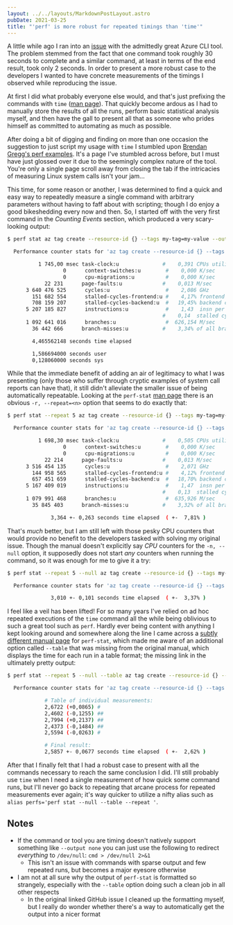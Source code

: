 ```yaml
---
layout: ../../layouts/MarkdownPostLayout.astro
pubDate: 2021-03-25
title: "'perf' is more robust for repeated timings than 'time'"
---
```

A little while ago I ran into an [issue](https://github.com/Azure/azure-cli/issues/17247 "Azure CLI issue in GitHub") with the admittedly great Azure CLI tool. The problem stemmed from the fact that one command took roughly 30 seconds to complete and a similar command, at least in terms of the end result, took only 2 seconds. In order to present a more robust case to the developers I wanted to have concrete measurements of the timings I observed while reproducing the issue.

At first I did what probably everyone else would, and that's just prefixing the commands with `time` ([man page](https://linux.die.net/man/1/time "Linux man page for 'time' command")). That quickly become ardous as I had to manually store the results of all the runs, perform basic statistical analysis myself, and then have the gall to present all that as someone who prides himself as committed to automating as much as possible.

After doing a bit of digging and finding on more than one occasion the suggestion to just script my usage with `time` I stumbled upon [Brendan Gregg's perf examples](http://www.brendangregg.com/perf.html "Brendan Gregg's Linux perf examples"). It's a page I've stumbled across before, but I must have just glossed over it due to the seemingly complex nature of the tool. You're only a single page scroll away from closing the tab if the intricacies of measuring Linux system calls isn't your jam...

This time, for some reason or another, I was determined to find a quick and easy way to repeatedly measure a single command with arbitrary parameters without having to faff about with scripting; though I do enjoy a good bikeshedding every now and then. So, I started off with the very first command in the _Counting Events_ section, which produced a very scary-looking output:

```bash
$ perf stat az tag create --resource-id {} --tags my-tag=my-value --output none

  Performance counter stats for 'az tag create --resource-id {} --tags my-tag=my-value --output none':

          1 745,00 msec task-clock:u              #    0,391 CPUs utilized          
                  0      context-switches:u        #    0,000 K/sec                  
                  0      cpu-migrations:u          #    0,000 K/sec                  
            22 231      page-faults:u             #    0,013 M/sec                  
      3 640 476 525      cycles:u                  #    2,086 GHz                      (82,98%)
        151 682 554      stalled-cycles-frontend:u #    4,17% frontend cycles idle     (83,28%)
        708 159 207      stalled-cycles-backend:u  #   19,45% backend cycles idle      (83,51%)
      5 207 185 827      instructions:u            #    1,43  insn per cycle         
                                                  #    0,14  stalled cycles per insn  (83,52%)
      1 092 641 016      branches:u                #  626,154 M/sec                    (83,05%)
        36 442 666      branch-misses:u           #    3,34% of all branches          (83,65%)

        4,465562148 seconds time elapsed

        1,586694000 seconds user
        0,128060000 seconds sys
```

While that the immediate benefit of adding an air of legitimacy to what I was presenting (only those who suffer through cryptic examples of system call reports can have that), it still didn't alleviate the smaller issue of being automatically repeatable. Looking at the `perf-stat` [man page](https://linux.die.net/man/1/perf%2Dstat "Linux man page for 'perf-stat' command") there is an obvious `-r, --repeat=<n>` option that seems to do exactly that:

```bash
$ perf stat --repeat 5 az tag create --resource-id {} --tags my-tag=my-value --output none

  Performance counter stats for 'az tag create --resource-id {} --tags my-tag=my-value --output none' (5 runs):

          1 698,30 msec task-clock:u              #    0,505 CPUs utilized            ( +-  2,39% )
                  0      context-switches:u        #    0,000 K/sec                  
                  0      cpu-migrations:u          #    0,000 K/sec                  
            22 214      page-faults:u             #    0,013 M/sec                    ( +-  0,07% )
      3 516 454 135      cycles:u                  #    2,071 GHz                      ( +-  0,24% )  (83,33%)
        144 958 565      stalled-cycles-frontend:u #    4,12% frontend cycles idle     ( +-  2,14% )  (83,30%)
        657 451 659      stalled-cycles-backend:u  #   18,70% backend cycles idle      ( +-  0,88% )  (83,32%)
      5 167 409 019      instructions:u            #    1,47  insn per cycle         
                                                  #    0,13  stalled cycles per insn  ( +-  0,08% )  (83,33%)
      1 079 991 468      branches:u                #  635,926 M/sec                    ( +-  0,15% )  (83,38%)
        35 845 403      branch-misses:u           #    3,32% of all branches          ( +-  0,35% )  (83,33%)

              3,364 +- 0,263 seconds time elapsed  ( +-  7,81% )
```

That's _much_ better, but I am still left with those pesky CPU counters that would provide no benefit to the developers tasked with solving my original issue. Though the manual doesn't explicitly say _CPU_ counters for the `-n, --null` option, it supposedly does not start _any_ counters when running the command, so it was enough for me to give it a try:

```bash
$ perf stat --repeat 5 --null az tag create --resource-id {} --tags my-tag=my-value --output none

  Performance counter stats for 'az tag create --resource-id {} --tags my-tag=my-value --output none' (5 runs):

              3,010 +- 0,101 seconds time elapsed  ( +-  3,37% )
```

I feel like a veil has been lifted! For so many years I've relied on ad hoc repeated executions of the `time` command all the while being oblivious to such a great tool such as `perf`. Hardly ever being content with anything I kept looking around and somewhere along the line I came across a [subtly different manual page](https://www.man7.org/linux/man-pages/man1/perf-stat.1.html "Different Linux man page for 'perf-stat' command") for `perf-stat`, which made me aware of an additional option called `--table` that was missing from the original manual, which displays the time for each run in a table format; the missing link in the ultimately pretty output:

```bash
$ perf stat --repeat 5 --null --table az tag create --resource-id {} --tags my-tag=my-value --output none

  Performance counter stats for 'az tag create --resource-id {} --tags my-tag=my-value --output none' (5 runs):

            # Table of individual measurements:
            2,6722 (+0,0865) #
            2,4602 (-0,1255) ##
            2,7994 (+0,2137) ##
            2,4373 (-0,1484) ##
            2,5594 (-0,0263) #

            # Final result:
            2,5857 +- 0,0677 seconds time elapsed  ( +-  2,62% )
```

After that I finally felt that I had a robust case to present with all the commands necessary to reach the same conclusion I did. I'll still probably use `time` when I need a single measurement of how quick some command runs, but I'll never go back to repeating that arcane process for repeated measurements ever again; it's way quicker to utilize a nifty alias such as `alias perfs='perf stat --null --table --repeat '`.

## Notes

* If the command or tool you are timing doesn't natively support something like `--output none` you can just use the following to redirect _everything_ to `/dev/null`: `cmd > /dev/null 2>&1`
  * This isn't an issue with commands with sparse output and few repeated runs, but becomes a major eyesore otherwise
* I am not at all sure why the output of `perf-stat` is formatted so strangely, especially with the `--table` option doing such a clean job in all other respects
  * In the original linked GitHub issue I cleaned up the formatting myself, but I really do wonder whether there's a way to automatically get the output into a nicer format
